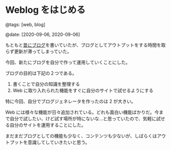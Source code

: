 # Weblog をはじめる

@tags: [web, blog]

@date: [2020-09-06, 2020-09-06]

もともと[昔にブログ](https://negi-works.hatenablog.com/)を書いていたが、ブログとしてアウトプットをする時間を取らず更新が滞ってしまっていた。

今回、新たにブログを自分で作って運用していくことにした。

ブログの目的は下記の２つである。

1. 書くことで自分の知識を整理する
2. Web に取り入れられた機能をすぐに自分のサイトで試せるようにする

特に今回、自分でブログジェネレータを作ったのは 2 が大きい。

Web には様々な機能が日々追加されている。どれも面白い機能ばかりだ。今まで自分で試したい、けど試す場所が特にないな…と思っていたので、気軽に試せる自分のサイトを運用することにした。

まだまだブログとしての機能も少なく、コンテンツも少ないが、しばらくはアウトプットを意識してしていきたいと思う。
